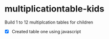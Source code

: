 # multiplicationtable-kids
Build 1 to 12 multiplcation tables for children
- [x] Created table one using javascript
